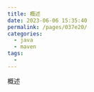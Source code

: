 ```yaml
---
title: 概述
date: 2023-06-06 15:35:40
permalink: /pages/037e20/
categories:
  - java
  - maven
tags:
  - 
---
```

概述